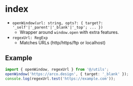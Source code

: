 # index

- `openWindow(url: string, opts?: { target?: '_self'|'_parent'|'_blank'|'_top'; ... })`
  - Wrapper around `window.open` with extra features.
- `regexUrl: RegExp`
  - Matches URLs (http/https/ftp or localhost)

## Example
```ts
import { openWindow, regexUrl } from '@/utils';
openWindow('https://arco.design', { target: '_blank' });
console.log(regexUrl.test('https://example.com'));
```
